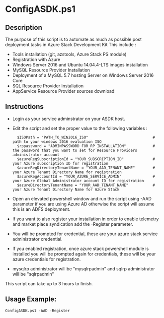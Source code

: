 ConfigASDK.ps1
==============
Description
-----------

The purpose of this script is to automate as much as possible post deployment tasks in Azure Stack Development Kit
This include :
* Tools installation (git, azstools, Azure Stack PS module)
* Registration with Azure
* Windows Server 2016 and Ubuntu 14.04.4-LTS images installation
* MySQL Resource Provider Installation
* Deployment of a MySQL 5.7 hosting Server on Windows Server 2016 Core
* SQL Resource Provider Installation
* AppService Resource Provider sources download

Instructions
------------

* Login as your service adminstrator on your ASDK host.
* Edit the script and set the proper value to the following variables :
	
		$ISOPath = "PATH_TO_WIN2016_ISO"                             # path to your windows 2016 evaluation ISO
		$rppassword = "ADMINPASSWORD_FOR_RP_INSTALLATION"            # the password that you want to set for Resource Providers administrator account
		$azureRegSubscriptionId = "YOUR_SUBSCRIPTION_ID"             # your Azure subscription ID for registration
		$azureRegDirectoryTenantName = "YOUR_AAD_TENANT_NAME"        # your Azure Tenant Directory Name for registration
		$azureRegAccountId = "YOUR_AZURE_SERVICE_ADMIN"              # your Azure Global Administrator account ID for registration
		$azureDirectoryTenantName = "YOUR_AAD_TENANT_NAME"           # your Azure Tenant Directory Name for Azure Stack 
	
* Open an elevated powershell window and run the script using -AAD parameter if you are using Azure AD otherwise the script will assume this is an ADFS deployment. 
* If you want to also register your installation in order to enable telemetry and market place syndication add the -Register parameter.
* You will be prompted for credential, these are your azure stack service administrator credential.
* If you enabled registration, once azure stack powershell module is installed you will be prompted again for credentials, these will be your azure credentials for registration.
* mysqlrp administrator will be "mysqlrpadmin" and sqlrp administrator will be "sqlrpadmin"
	
This script can take up to 3 hours to finish.
	
Usage Example:
-------------

	ConfigASDK.ps1 -AAD -Register